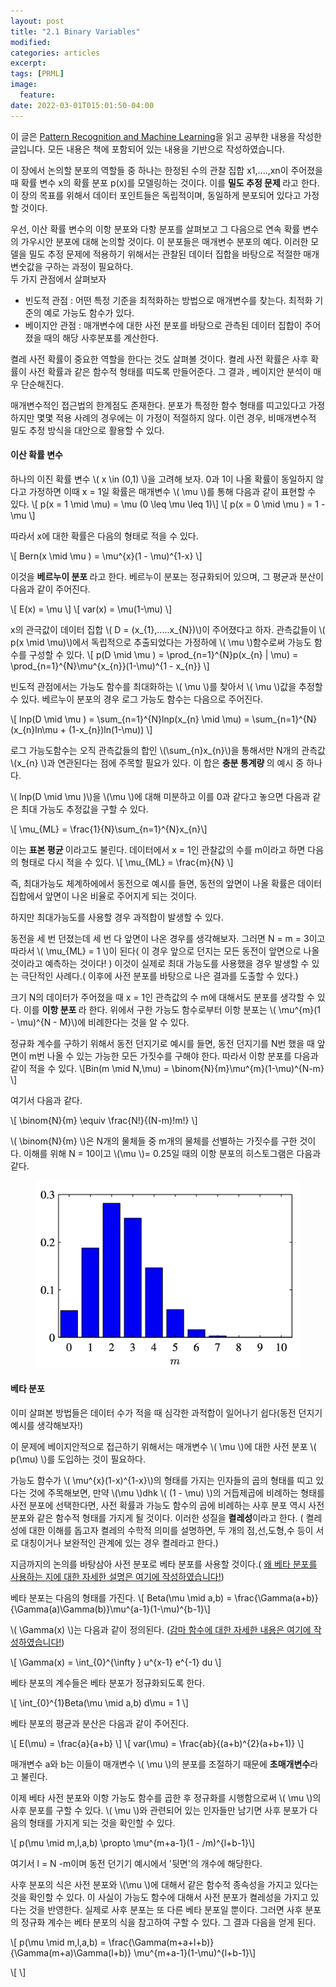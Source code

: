 ```yaml
---
layout: post
title: "2.1 Binary Variables"
modified:
categories: articles
excerpt:
tags: [PRML]
image:
  feature:
date: 2022-03-01T015:01:50-04:00
---
```


이 글은 [Pattern Recognition and Machine Learning](https://www.microsoft.com/en-us/research/uploads/prod/2006/01/Bishop-Pattern-Recognition-and-Machine-Learning-2006.pdf)을 읽고 공부한 내용을 작성한 글입니다. 
모든 내용은 책에 포함되어 있는 내용을 기반으로 작성하였습니다.

이 장에서 논의할 분포의 역할들 중 하나는 한정된 수의 관찰 집합 x1,....,xn이 주어졌을 때 확률 변수 x의 확률 분포 p(x)를 모델링하는 것이다. 이를 <b>밀도 추정 문제 </b> 라고 한다.
이 장의 목표를 위해서 데이터 포인트들은 독립적이며, 동일하게 분포되어 있다고 가정할 것이다.
 
우선, 이산 확률 변수의 이항 분포와 다항 분포를 살펴보고 그 다음으로 연속 확률 변수의 가우시안 분포에 대해 논의할 것이다. 이 분포들은 매개변수 분포의 예다. 
이러한 모델을 밀도 추정 문제에 적용하기 위해서는 관찰된 데이터 집합을 바탕으로 적절한 매개변숫값을 구하는 과정이 필요하다.  
두 가지 관점에서 살펴보자
- 빈도적 관점 : 어떤 특정 기준을 최적화하는 방법으로 매개변수를 찾는다. 최적화 기준의 예로 가능도 함수가 있다.
- 베이지안 관점 : 매개변수에 대한 사전 분포를 바탕으로 관측된 데이터 집합이 주어졌을 때의 해당 사후분포를 계산한다.
 
켤레 사전 확률이 중요한 역할을 한다는 것도 살펴볼 것이다. 켤레 사전 확률은 사후 확률이 사전 확률과 같은 함수적 형태를 띠도록 만들어준다. 그 결과 , 베이지안 분석이 매우 단순해진다.
 
매개변수적인 접근법의 한계점도 존재한다. 분포가 특정한 함수 형태를 띠고있다고 가정하지만 몇몇 적용 사례의 경우에는 이 가정이 적절하지 않다. 이런 경우, 비매개변수적 밀도 추정 방식을 대안으로 활용할 수 있다.

#### 이산 확률 변수

하나의 이진 확률 변수 \\( x \in (0,1) \\)을 고려해 보자. 0과 1이 나올 확률이 동일하지 않다고 가정하면 이때 x = 1일 확률은 매개변수 \\( \mu \\)를 통해 다음과 같이 표현할 수 있다.
\\[ p(x = 1 \mid \mu) = \mu (0 \leq \mu \leq 1)\\]
\\[ p(x = 0 \mid \mu ) = 1 - \mu \\]

따라서 x에 대한 확률은 다음의 형태로 적을 수 있다.

\\[ Bern(x \mid \mu ) = \mu^{x}(1 - \mu)^{1-x} \\]

이것을 <b> 베르누이 분포 </b>라고 한다. 베르누이 분포는 정규화되어 있으며, 그 평균과 분산이 다음과 같이 주어진다.

\\[ E(x) = \mu \\]
\\[ var(x) = \mu(1-\mu) \\]

x의 관극값이 데이터 집합 \\( D = (x_{1},.....x_{N})\\)이 주어졌다고 하자. 관측값들이 \\( p(x \mid \mu)\\)에서 독립적으로 추출되었다는 가정하에 \\( \mu \\)함수로써 가능도 함수를 구성할 수 있다.
\\[ p(D \mid \mu ) = \prod_{n=1}^{N}p(x_{n} | \mu) = \prod_{n=1}^{N}\mu^{x_{n}}(1-\mu)^{1 - x_{n}} \\]

빈도적 관점에서는 가능도 함수를 최대화하는 \\( \mu \\)를 찾아서 \\( \mu \\)값을 추정할 수 있다. 베르누이 분포의 경우 로그 가능도 함수는 다음으로 주어진다.

\\[ lnp(D \mid \mu ) = \sum_{n=1}^{N}lnp(x_{n} \mid \mu) = \sum_{n=1}^{N}(x_{n}ln\mu + (1-x_{n})ln(1-\mu)) \\]

로그 가능도함수는 오직 관측값들의 합인 \\(\sum_{n}x_{n}\\)을 통해서만 N개의 관측값 \\(x_{n} \\)과 연관된다는 점에 주목할 필요가 있다. 이 합은 <b> 충분 통계량 </b>의 예시 중 하나다.

\\( lnp(D \mid \mu )\\)을 \\(\mu \\)에 대해 미분하고 이를 0과 같다고 놓으면 다음과 같은 최대 가능도 추정값을 구할 수 있다.

\\[ \mu_{ML} = \frac{1}{N}\sum_{n=1}^{N}x_{n}\\]

이는 <b> 표본 평균 </b>이라고도 불린다. 데이터에서 x = 1인 관찰값의 수를 m이라고 하면 다음의 형태로 다시 적을 수 있다. 
\\[ \mu_{ML} = \frac{m}{N} \\]

즉, 최대가능도 체계하에에서 동전으로 예시를 들면, 동전의 앞면이 나올 확률은 데이터 집합에서 앞면이 나온 비율로 주어지게 되는 것이다. 

하지만 최대가능도를 사용할 경우 과적합이 발생할 수 있다.

동전을 세 번 던졌는데 세 번 다 앞면이 나온 경우를 생각해보자. 그러면 N = m = 3이고 따라서 \\( \mu_{ML} = 1 \\)이 된다( 이 경우 앞으로 던지는 모든 동전이 앞면으로 나올 것이라고 예측하는 것이다! ) 이것이 실제로 최대 가능도를 사용했을 경우 발생할 수 있는 극단적인 사례다.( 이후에 사전 분포를 바탕으로 나은 결과를 도출할 수 있다.)

크기 N의 데이터가 주어졌을 때 x = 1인 관측값의 수 m에 대해서도 분포를 생각할 수 있다. 이를 <b> 이항 분포 </b>라 한다. 위에서 구한 가능도 함수로부터 이항 분포는 \\( \mu^{m}(1 - \mu)^{N - M}\\)에 비례한다는 것을 알 수 있다. 

정규화 계수를 구하기 위해서 동전 던지기로 예시를 들면, 동전 던지기를 N번 했을 때 앞면이 m번 나올 수 있는 가능한 모든 가짓수를 구해야 한다. 따라서 이항 분포를 다음과 같이 적을 수 있다.
\\[Bin(m \mid N,\mu) = \binom{N}{m}\mu^{m}(1-\mu)^{N-m} \\]

여기서 다음과 같다.

\\[ \binom{N}{m} \equiv \frac{N!}{(N-m)!m!} \\] 

\\( \binom{N}{m} \\)은 N개의 물체들 중 m개의 물체를 선별하는 가짓수를 구한 것이다. 이해를 위해 N = 10이고 \\(\mu \\)= 0.25일 때의 이항 분포의 히스토그램은 다음과 같다.


<figure>
    <a href="/PRML/1.png" alt="image"><img src="/PRML/8.png" alt="image"></a>
</figure>

#### 베타 분포

이미 살펴본 방법들은 데이터 수가 적을 때 심각한 과적합이 일어나기 쉽다(동전 던지기 예시를 생각해보자!)

이 문제에 베이지안적으로 접근하기 위해서는 매개변수 \\( \mu \\)에 대한 사전 분포 \\( p(\mu) \\)를 도입하는 것이 필요하다.

가능도 함수가 \\( \mu^{x}(1-x)^{1-x}\\)의 형태를 가지는 인자들의 곱의 형태를 띠고 있다는 것에 주목해보면, 만약 \\(\mu \\)dhk \\( (1 - \mu) \\)의 거듭제곱에 비례하는 형태를 사전 분포에 선택한다면, 사전 확률과 가능도 함수의 곱에 비례하는 사후 분포 역시 사전 분포와 같은 함수적 형태를 가지게 될 것이다. 이러한 성질을 <b> 켤레성</b>이라고 한다. ( 켤레성에 대한 이해를 돕고자 켤레의 수학적 의미를 설명하면, 두 개의 점,선,도형,수 등이 서로 대칭이거나 보완적인 관계에 있는 경우 켤레라고 한다.)

지금까지의 논의를 바탕삼아 사전 분포로 베타 분포를 사용할 것이다.( [왜 베타 분포를 사용하는 지에 대한 자세한 설명은 여기에 작성하였습니다!](https://jjomaeng.github.io/blog/베타-분포/)) 

베타 분포는 다음의 형태를 가진다.
\\[ Beta(\mu \mid a,b) = \frac{\Gamma(a+b)}{\Gamma(a)\Gamma(b)}\mu^{a-1}(1-\mu)^{b-1}\\]

\\( \Gamma(x) \\)는 다음과 같이 정의된다. ([감마 함수에 대한 자세한 내용은 여기에 작성하였습니다!](https://jjomaeng.github.io/blog/감마-분포/))

\\[ \Gamma(x) = \int_{0}^{\infty } u^{x-1} e^{-1} du \\]

베타 분포의 계수들은 베타 분포가 정규화되도록 한다.

\\[ \int_{0}^{1}Beta(\mu \mid a,b) d\mu = 1 \\]

베타 분포의 평균과 분산은 다음과 같이 주어진다.

\\[ E(\mu) = \frac{a}{a+b} \\]
\\[ var(\mu) = \frac{ab}{(a+b)^{2}(a+b+1)} \\]

매개변수 a와 b는 이들이 매개변수 \\( \mu \\)의 분포를 조절하기 때문에 <b>초매개변수</b>라고 불린다.

이제 베타 사전 분포와 이항 가능도 함수를 곱한 후 정규화를 시행함으로써 \\( \mu \\)의 사후 분포를 구할 수 있다.
\\( \mu \\)와 관련되어 있는 인자들만 남기면 사후 분포가 다음의 형태를 가지게 되는 것을 확인할 수 있다.

\\[ p(\mu \mid m,l,a,b) \propto \mu^{m+a-1}(1 - /m)^{l+b-1}\\]

여기서 l = N -m이며 동전 던기기 예시에서 '뒷면'의 개수에 해당한다.

사후 분포의 식은 사전 분포와 \\(\mu \\)에 대해서 같은 함수적 종속성을 가지고 있다는 것을 확인할 수 있다. 이 사실이 가능도 함수에 대해서 사전 분포가 켤레성을 가지고 있다는 것을 반영한다. 
실제로 사후 분포는 또 다른 베타 분포일 뿐이다.
그러면 사후 분포의 정규화 계수는 베타 분포의 식을 참고하여 구할 수 있다. 그 결과 다음을 얻게 된다.

\\[ p(\mu \mid m,l,a,b) = \frac{\Gamma(m+a+l+b)}{\Gamma(m+a)\Gamma(l+b)} \mu^{m+a-1}(1-\mu)^{l+b-1}\\]



\\[ \\]

